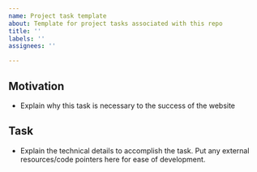 ```yaml
---
name: Project task template
about: Template for project tasks associated with this repo
title: ''
labels: ''
assignees: ''

---
```


## Motivation
* Explain why this task is necessary to the success of the website

## Task
* Explain the technical details to accomplish the task. Put any external resources/code pointers here for ease of development.
